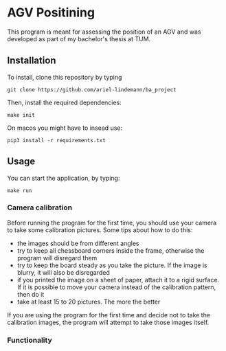 # AGV Positining

This program is meant for assessing the position of an AGV and was developed as part of my bachelor's thesis at TUM.

## Installation

To install, clone this repository by typing

`git clone https://github.com/ariel-lindemann/ba_project`

Then, install the required dependencies:

`make init`

On macos you might have to insead use:

`pip3 install -r requirements.txt`

## Usage

You can start the application, by typing:

`make run`

### Camera calibration

Before running the program for the first time, you should use your camera to take some calibration pictures. 
Some tips about how to do this:
+ the images should be from different angles
+ try to keep all chessboard corners inside the frame, otherwise the program will disregard them
+ try to keep the board steady as you take the picture. If the image is blurry, it will also be disregarded
+ if you printed the image on a sheet of paper, attach it to a rigid surface. If it is possible to move your camera instead of the calibration pattern, then do it
+ take at least 15 to 20 pictures. The more the better

If you are using the program for the first time and decide not to take the calibration images, the program will attempt to
take those images itself. 

### Functionality

